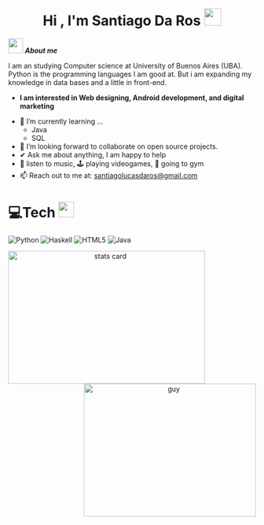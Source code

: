 <h1 align="center">Hi , I'm Santiago Da Ros <img src="https://media.giphy.com/media/hvRJCLFzcasrR4ia7z/giphy.gif" width="35"></h1>


 <img src="https://media.giphy.com/media/ObNTw8Uzwy6KQ/giphy.gif" width="30px">&nbsp;***About me***

I am an studying Computer science at University of Buenos Aires (UBA). Python is the programming languages I am good at. But i am expanding my knowledge in data bases and a little in front-end.
* **I am interested in Web designing, Android development, and digital marketing**
- 🌱 I’m currently learning ...
  - Java
  - SQL
- 👯 I’m looking forward to collaborate on open source projects.
- ✔ Ask me about anything, I am happy to help
- 🎵 listen to music, 🕹️ playing videogames, 💪 going to gym
- 📫 Reach out to me at: santiagolucasdaros@gmail.com</a>

# 💻Tech <img src = "https://media2.giphy.com/media/QssGEmpkyEOhBCb7e1/giphy.gif?cid=ecf05e47a0n3gi1bfqntqmob8g9aid1oyj2wr3ds3mg700bl&rid=giphy.gif" width = 32px> 
![Python](https://img.shields.io/badge/python-3670A0?style=for-the-badge&logo=python&logoColor=ffdd54) ![Haskell](https://img.shields.io/badge/Haskell-5e5086?style=for-the-badge&logo=haskell&logoColor=white) ![HTML5](https://img.shields.io/badge/html5-%23E34F26.svg?style=for-the-badge&logo=html5&logoColor=white) ![Java](https://img.shields.io/badge/java-%23ED8B00.svg?style=for-the-badge&logo=openjdk&logoColor=white)
<p>

<a align= "center" href="https://github.com/santiagodaros">
  <img alt= "stats card" height="270px" width="400" src="https://github-readme-stats.vercel.app/api?username=santiagodaros&theme=cobalt&show_icons=true&count_private=true" />
  <img align="right" height="270px" alt="guy" width="350" src="https://i.pinimg.com/originals/e4/26/70/e426702edf874b181aced1e2fa5c6cde.gif" /> </a>

</p>

